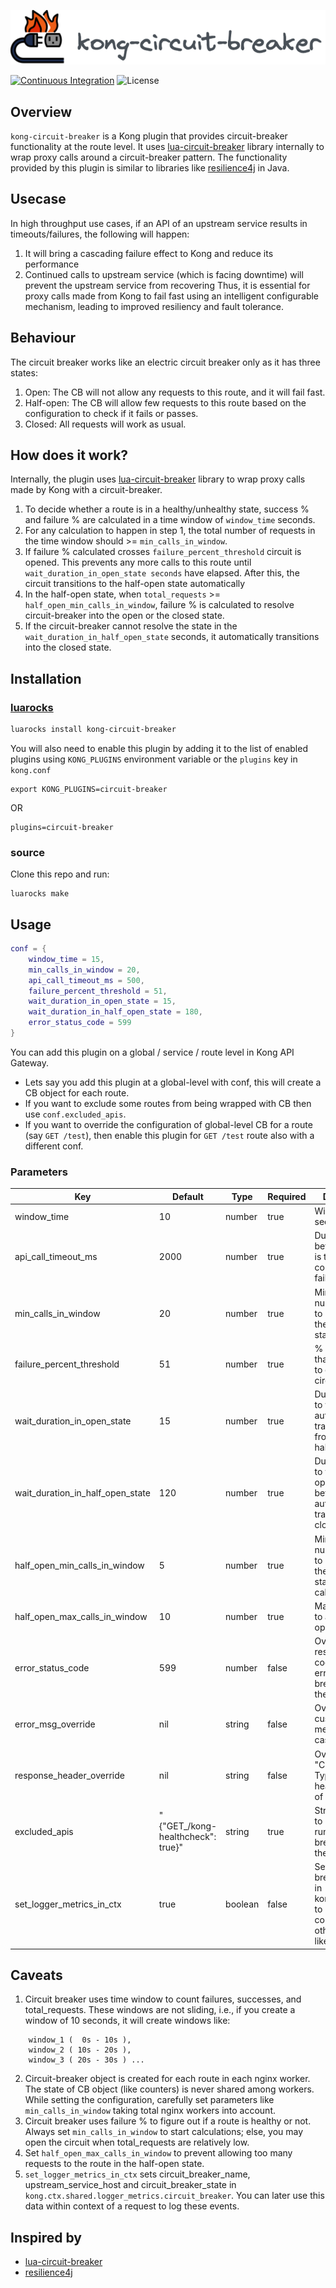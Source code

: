![kong-circuit-breaker](./docs/kong-circuit-breaker.svg)

[![Continuous Integration](https://github.com/dream11/kong-circuit-breaker/actions/workflows/ci.yml/badge.svg)](https://github.com/dream11/kong-circuit-breaker/actions/workflows/ci.yml)
![License](https://img.shields.io/badge/license-MIT-green.svg)

## Overview
`kong-circuit-breaker` is a Kong plugin that provides circuit-breaker functionality at the route level. It uses [lua-circuit-breaker](https://github.com/dream11/lua-circuit-breaker) library internally to wrap proxy calls around a circuit-breaker pattern. The functionality provided by this plugin is similar to libraries like [resilience4j](https://github.com/resilience4j/resilience4j) in Java.

## Usecase
In high throughput use cases, if an API of an upstream service results in timeouts/failures, the following will happen:
1. It will bring a cascading failure effect to Kong and reduce its performance
2. Continued calls to upstream service (which is facing downtime) will prevent the upstream service from recovering
Thus, it is essential for proxy calls made from Kong to fail fast using an intelligent configurable mechanism, leading to improved resiliency and fault tolerance.

## Behaviour
The circuit breaker works like an electric circuit breaker only as it has three states:
1. Open: The CB will not allow any requests to this route, and it will fail fast.
2. Half-open: The CB will allow few requests to this route based on the configuration to check if it fails or passes.
3. Closed: All requests will work as usual.


## How does it work?
Internally, the plugin uses [lua-circuit-breaker](https://github.com/dream11/lua-circuit-breaker) library to wrap proxy calls made by Kong with a circuit-breaker.
1. To decide whether a route is in a healthy/unhealthy state, success % and failure % are calculated in a time window of `window_time` seconds.
2. For any calculation to happen in step 1, the total number of requests in the time window should >= `min_calls_in_window`.
3. If failure % calculated crosses `failure_percent_threshold` circuit is opened. This prevents any more calls to this route until `wait_duration_in_open_state seconds` have elapsed. After this, the circuit transitions to the half-open state automatically
4. In the half-open state, when `total_requests` >= `half_open_min_calls_in_window`, failure % is calculated to resolve circuit-breaker into the open or the closed state.
5. If the circuit-breaker cannot resolve the state in the `wait_duration_in_half_open_state` seconds, it automatically transitions into the closed state.


## Installation

### [luarocks](https://luarocks.org/modules/dream11/kong-circuit-breaker)
```bash
luarocks install kong-circuit-breaker
```

You will also need to enable this plugin by adding it to the list of enabled plugins using `KONG_PLUGINS` environment variable or the `plugins` key in `kong.conf`

    export KONG_PLUGINS=circuit-breaker

OR

    plugins=circuit-breaker

### source
Clone this repo and run:
```
luarocks make
```

## Usage
```lua
conf = {
	window_time = 15,
	min_calls_in_window = 20,
	api_call_timeout_ms = 500,
	failure_percent_threshold = 51,
	wait_duration_in_open_state = 15,
	wait_duration_in_half_open_state = 180,
	error_status_code = 599
}	
```
You can add this plugin on a global / service / route level in Kong API Gateway.

* Lets say you add this plugin at a global-level with conf, this will create a CB object for each route.
* If you want to exclude some routes from being wrapped with CB then use `conf.excluded_apis`.
* If you want to override the configuration of global-level CB for a route (say ```GET /test```), then enable this plugin for ```GET /test``` route also with a different conf.


### Parameters

| Key | Default  | Type  | Required | Description |
| --- | --- | --- | --- | --- |
| window_time | 10 | number | true | Window size in seconds |
| api_call_timeout_ms |  2000 | number | true | Duration to wait before request is timed out and counted as failure |
| min_calls_in_window | 20 | number | true | Minimum number of calls to be present in the window to start calculation |
| failure_percent_threshold | 51 | number | true | % of requests that should fail to open the circuit |
| wait_duration_in_open_state | 15 | number | true | Duration(sec) to wait before automatically transitioning from open to half-open state |
| wait_duration_in_half_open_state | 120 | number | true | Duration(sec) to wait in half-open state before automatically transitioning to closed state |
| half_open_min_calls_in_window | 5 | number | true | Minimum number of calls to be present in the half open state to start calculation |
| half_open_max_calls_in_window | 10 | number | true | Maximum calls to allow in half open state |
| error_status_code | 599 | number | false | Override response status code in case of error (circuit-breaker blocks the request) |
| error_msg_override | nil | string | false | Override with custom message in case of error |
| response_header_override | nil | string | false | Override "Content-Type" response header in case of error |
| excluded_apis | "{\"GET_/kong-healthcheck\": true}" | string | true | Stringified json to prevent running circuit-breaker on these APIs |
| set_logger_metrics_in_ctx | true | boolean | false | Set circuit-breaker events in kong.ctx.shared to be consumed by other plugins like logger |

## Caveats

1. Circuit breaker uses time window to count failures, successes, and total_requests. These windows are not sliding, i.e., if you create a window of 10 seconds, it will create windows like:
```
    window_1 (  0s - 10s ),
    window_2 ( 10s - 20s ),
    window_3 ( 20s - 30s ) ...
```
2. Circuit-breaker object is created for each route in each nginx worker. The state of CB object (like counters) is never shared among workers. While setting the configuration, carefully set parameters like `min_calls_in_window` taking total nginx workers into account.
3. Circuit breaker uses failure % to figure out if a route is healthy or not. Always set `min_calls_in_window` to start calculations; else, you may open the circuit when total_requests are relatively low.
4. Set `half_open_max_calls_in_window` to prevent allowing too many requests to the route in the half-open state.
5. `set_logger_metrics_in_ctx` sets circuit_breaker_name, upstream_service_host and circuit_breaker_state in `kong.ctx.shared.logger_metrics.circuit_breaker`. You can later use this data within context of a request to log these events.


## Inspired by
- [lua-circuit-breaker](https://github.com/dream11/lua-circuit-breaker)
- [resilience4j](https://github.com/resilience4j/resilience4j)
